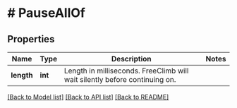 # # PauseAllOf

## Properties

Name | Type | Description | Notes
------------ | ------------- | ------------- | -------------
**length** | **int** | Length in milliseconds. FreeClimb will wait silently before continuing on. | 

[[Back to Model list]](../../README.md#documentation-for-models) [[Back to API list]](../../README.md#documentation-for-api-endpoints) [[Back to README]](../../README.md)


